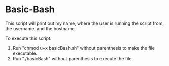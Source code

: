 # Basic-Bash
This script will print out my name, where the user is running the script from, the username, and the hostname.

To execute this script:
1. Run "chmod u+x basicBash.sh" without parenthesis to make the file executable.
2. Run "./basicBash" without parenthesis to execute the file.
